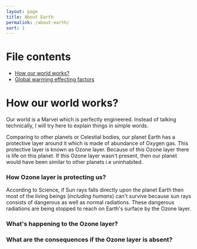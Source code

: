 ```yaml
---
layout: page
title: About Earth
permalink: /about-earth/
sort: 1
---
```


# File contents

- [How our world works?](#how-our-world-works)
- [Global warming effecting factors](#global-warming-effecting-factors)


# How our world works?

Our world is a Marvel which is perfectly engineered. Instead of talking technically, I will try here to explain things in simple words.

Comparing to other planets or Celestial bodies, our planet Earth has a protective layer around it which is made of abundance of Oxygen gas. This protective layer is known as Ozone layer. Because of this Ozone layer there is life on this planet. If this Ozone layer wasn't present, then our planet would have been similar to other planets i.e uninhabited.

### How Ozone layer is protecting us?

According to Science, if Sun rays falls directly upon the planet Earth then most of the living beings (_including humans_) can't survive because sun rays consists of dangerous as well as normal radiations. These dangerous radiations are being stopped to reach on Earth's surface by the Ozone layer.

### What's happening to the Ozone layer?

### What are the consequences if the Ozone layer is absent?
